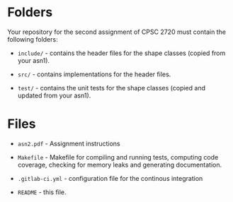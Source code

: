 
# Folders

Your repository for the second assignment of CPSC 2720 must contain the following folders:

* ```include/``` - contains the header files for the shape classes (copied from your asn1).

* ```src/``` - contains implementations for the header files.

* ```test/``` - contains the unit tests for the shape classes (copied and updated from your asn1).

# Files

* ```asn2.pdf``` - Assignment instructions

* ```Makefile``` - Makefile for compiling and running tests, computing code coverage, checking for memory leaks and generating documentation.

* ```.gitlab-ci.yml``` - configuration file for the continous integration

* ```README``` - this file.

